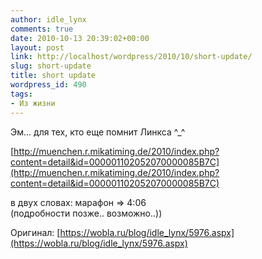 ```yaml
---
author: idle_lynx
comments: true
date: 2010-10-13 20:39:02+00:00
layout: post
link: http://localhost/wordpress/2010/10/short-update/
slug: short-update
title: short update
wordpress_id: 490
tags:
- Из жизни
---
```


Эм... для тех, кто еще помнит Линкса ^_^

[http://muenchen.r.mikatiming.de/2010/index.php?content=detail&id=000001102052070000085B7C](http://muenchen.r.mikatiming.de/2010/index.php?content=detail&id=000001102052070000085B7C)

в двух словах: марафон => 4:06  
(подробности позже.. возможно..))

Оригинал: [https://wobla.ru/blog/idle_lynx/5976.aspx](https://wobla.ru/blog/idle_lynx/5976.aspx)
